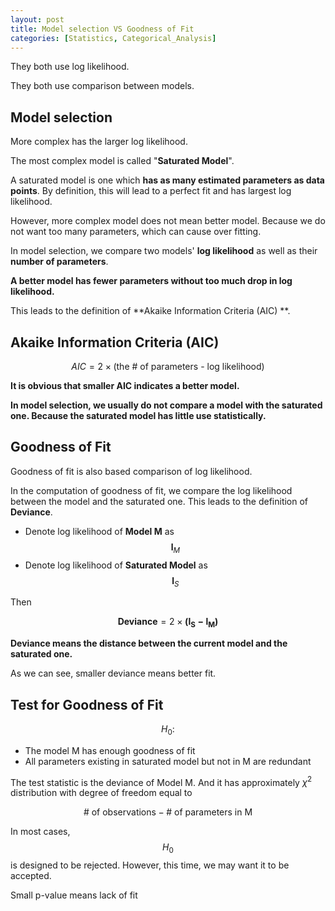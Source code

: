 ```yaml
---
layout: post
title: Model selection VS Goodness of Fit
categories: [Statistics, Categorical_Analysis]
---
```


They both use log likelihood. 

They both use comparison between models.

## Model selection

More complex has the larger log likelihood.

The most complex model is called "**Saturated Model**".



A saturated model is one which **has as many estimated parameters as data points**. By definition, this will lead to a perfect fit and has largest log likelihood.



However, more complex model does not mean better model. Because we do not want too many parameters, which can cause over fitting.



In model selection, we compare two models' **log likelihood** as well as their **number of parameters**.

**A better model has fewer parameters without too much drop in log likelihood.**



This leads to the definition of **Akaike Information Criteria (AIC) **.



## Akaike Information Criteria (AIC) 


$$
AIC= 2 \times (\text{the # of parameters - log likelihood})
$$


**It is obvious that smaller AIC indicates a better model.**



**In model selection, we usually do not compare a model with the saturated one. Because the saturated model has little use statistically.**



## Goodness of Fit

Goodness of fit is also based comparison of log likelihood. 

In the computation of goodness of fit, we compare the log likelihood between the model and the saturated one. This leads to the definition of **Deviance**.

- Denote log likelihood of **Model M** as $$ \boldsymbol l_M$$
- Denote log likelihood of **Saturated Model** as $$\boldsymbol l_S$$

Then

$$
\boldsymbol{Deviance}= 2 \times \boldsymbol {(l_S-l_M)}
$$

**Deviance means the distance between the current model and the saturated one.**

As we can see, smaller deviance means better fit.



## Test for Goodness of Fit

$$H_0:$$
- The model M has enough goodness of fit
- All parameters existing in saturated model but not in M are redundant



The test statistic is the deviance of Model M. And it has approximately $\chi^2$ distribution with degree of freedom equal to 


$$
\text{# of observations} - \text{# of parameters in M} 
$$


In most cases, $$H_0$$ is designed to be rejected. However, this time, we may want it to be accepted.



Small p-value means lack of fit

